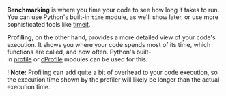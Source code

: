 **Benchmarking** is where you time your code to see how long it takes to run. You can use Python's built-in `time` module, as we'll show later, or use more sophisticated tools like [timeit](https://docs.python.org/3/library/timeit.html).

**Profiling**, on the other hand, provides a more detailed view of your code's execution. It shows you where your code spends most of its time, which functions are called, and how often. Python's built-in [profile](https://docs.python.org/3/library/profile.html) or [cProfile](https://docs.python.org/3/library/cProfile.html) modules can be used for this.

! **Note:** Profiling can add quite a bit of overhead to your code execution, so the execution time shown by the profiler will likely be longer than the actual execution time.
